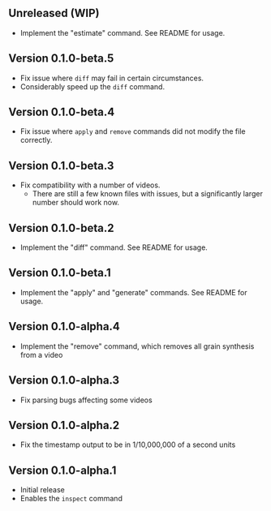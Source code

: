 ## Unreleased (WIP)

- Implement the "estimate" command. See README for usage.

## Version 0.1.0-beta.5

- Fix issue where `diff` may fail in certain circumstances.
- Considerably speed up the `diff` command.

## Version 0.1.0-beta.4

- Fix issue where `apply` and `remove` commands did not modify the file correctly.

## Version 0.1.0-beta.3

- Fix compatibility with a number of videos.
  - There are still a few known files with issues, but a significantly larger number should work now.

## Version 0.1.0-beta.2

- Implement the "diff" command. See README for usage.

## Version 0.1.0-beta.1

- Implement the "apply" and "generate" commands. See README for usage.

## Version 0.1.0-alpha.4

- Implement the "remove" command, which removes all grain synthesis from a video

## Version 0.1.0-alpha.3

- Fix parsing bugs affecting some videos

## Version 0.1.0-alpha.2

- Fix the timestamp output to be in 1/10,000,000 of a second units

## Version 0.1.0-alpha.1

- Initial release
- Enables the `inspect` command
